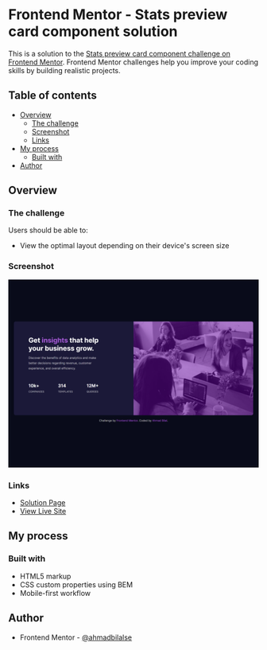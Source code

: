# Frontend Mentor - Stats preview card component solution

This is a solution to the [Stats preview card component challenge on Frontend Mentor](https://www.frontendmentor.io/challenges/stats-preview-card-component-8JqbgoU62). Frontend Mentor challenges help you improve your coding skills by building realistic projects. 

## Table of contents

- [Overview](#overview)
  - [The challenge](#the-challenge)
  - [Screenshot](#screenshot)
  - [Links](#links)
- [My process](#my-process)
  - [Built with](#built-with)
- [Author](#author)

## Overview

### The challenge

Users should be able to:

- View the optimal layout depending on their device's screen size

### Screenshot

![](./screenshot.png)

### Links

- [Solution Page](https://www.frontendmentor.io/solutions/order-summary-component-using-bem-YxdfgnPT6)
- [View Live Site](https://ahmadbilalse.github.io/stats-preview-card-component/)

## My process

### Built with

- HTML5 markup
- CSS custom properties using BEM
- Mobile-first workflow

## Author

- Frontend Mentor - [@ahmadbilalse](https://www.frontendmentor.io/profile/ahmadbilalse)